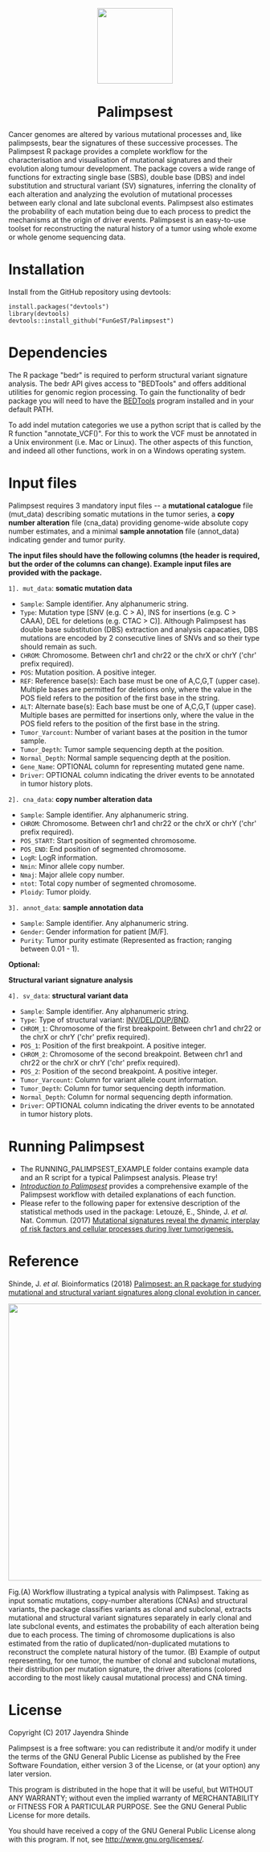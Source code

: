 <p align="center">
  <a href="https://github.com/FunGeST/Palimpsest">
    <img height="150" src="https://github.com/FunGeST/Palimpsest/blob/master/Files/Palimpsest.jpg">
  </a>
  <h1 align="center">Palimpsest</h1>
</p>

Cancer genomes are altered by various mutational processes and, like palimpsests,
bear the signatures of these successive processes. The Palimpsest R package provides a complete workflow for the characterisation and visualisation of mutational signatures and their evolution along tumour development. The package covers a wide range of functions for extracting single base (SBS), double base (DBS) and indel substitution and structural variant (SV) signatures, inferring the clonality of each alteration and analyzing the evolution of mutational processes between early clonal and late subclonal events. Palimpsest also estimates the probability of each mutation being due to each process to predict the mechanisms at the origin of driver events. Palimpsest is an easy-to-use toolset for reconstructing the natural history of a tumor using whole exome or whole genome sequencing data.

Installation
========
Install from the GitHub repository using devtools:

    install.packages("devtools")
    library(devtools)
    devtools::install_github("FunGeST/Palimpsest")

Dependencies
========
The R package "bedr" is required to perform structural variant signature analysis. The bedr API gives access to "BEDTools" and offers additional utilities for genomic region processing. To gain the functionality of bedr package you will need to have the [BEDTools](http://bedtools.readthedocs.io/en/latest/content/installation.html) program installed and in your default PATH.

To add indel mutation categories we use a python script that is called by the R function "annotate_VCF()". For this to work the VCF must be annotated in a Unix environment (i.e. Mac or Linux). The other aspects of this function, and indeed all other functions, work in on a Windows operating system.

Input files
========
Palimpsest requires 3 mandatory input files -- a **mutational catalogue** file (mut_data) describing somatic mutations in the tumor series, a **copy number alteration** file (cna_data) providing genome-wide absolute copy number estimates, and a minimal **sample annotation** file (annot_data) indicating gender and tumor purity.

**The input files should have the following columns (the header is required, but the order of the columns can change). Example input files are provided with the package.**

`1]. mut_data`: __somatic mutation data__

* `Sample`: Sample identifier. Any alphanumeric string.
* `Type`: Mutation type [SNV (e.g. C > A), INS for insertions (e.g. C > CAAA), DEL for deletions (e.g. CTAC > C)]. Although Palimpsest has double base substitution (DBS) extraction and analysis capacaties, DBS mutations are encoded by 2 consecutive lines of SNVs and so their type should remain as such. 
* `CHROM`: Chromosome. Between chr1 and chr22 or the chrX or chrY ('chr' prefix required).
* `POS`: Mutation position. A positive integer.
* `REF`: Reference base(s): Each base must be one of A,C,G,T (upper case). Multiple bases are permitted for deletions only, where the value in the POS field refers to the position of the first base in the string.
* `ALT`: Alternate base(s): Each base must be one of A,C,G,T (upper case). Multiple bases are permitted for insertions only, where the value in the POS field refers to the position of the first base in the string.
* `Tumor_Varcount`: Number of variant bases at the position in the tumor sample.
* `Tumor_Depth`: Tumor sample sequencing depth at the position.
* `Normal_Depth`: Normal sample sequencing depth at the position.
* `Gene_Name`: OPTIONAL column for representing mutated gene name.
* `Driver`: OPTIONAL column indicating the driver events to be annotated in tumor history plots.

`2]. cna_data`: __copy number alteration data__

* `Sample`: Sample identifier. Any alphanumeric string.
* `CHROM`: Chromosome. Between chr1 and chr22 or the chrX or chrY ('chr' prefix required).
* `POS_START`: Start position of segmented chromosome.
* `POS_END`: End position of segmented chromosome.
* `LogR`: LogR information.
* `Nmin`: Minor allele copy number.
* `Nmaj`: Major allele copy number.
* `ntot`: Total copy number of segmented chromosome.
* `Ploidy`: Tumor ploidy.

`3]. annot_data`: __sample annotation data__

* `Sample`: Sample identifier. Any alphanumeric string.
* `Gender`: Gender information for patient [M/F].
* `Purity`: Tumor purity estimate (Represented as fraction; ranging between 0.01 - 1).

**Optional:**

**__Structural variant signature analysis__**

`4]. sv_data`: __structural variant data__

* `Sample`: Sample identifier. Any alphanumeric string.
* `Type`: Type of structural variant: [INV/DEL/DUP/BND](https://samtools.github.io/hts-specs/VCFv4.1.pdf).
* `CHROM_1`: Chromosome of the first breakpoint. Between chr1 and chr22 or the chrX or chrY ('chr' prefix required).
* `POS_1`: Position of the first breakpoint. A positive integer.
* `CHROM_2`: Chromosome of the second breakpoint. Between chr1 and chr22 or the chrX or chrY ('chr' prefix required).
* `POS_2`: Position of the second breakpoint. A positive integer.
* `Tumor_Varcount`: Column for variant allele count information.
* `Tumor_Depth`: Column for tumor sequencing depth information.
* `Normal_Depth`: Column for normal sequencing depth information.
* `Driver`: OPTIONAL column indicating the driver events to be annotated in tumor history plots.


Running Palimpsest
================

* The RUNNING_PALIMPSEST_EXAMPLE folder contains example data and an R script for a typical Palimpsest analysis. Please try!</br>
* [*Introduction to Palimpsest*](http://nbviewer.jupyter.org/github/FunGeST/Palimpsest/blob/master/Files/vignette_palimpsest.pdf) provides a comprehensive example of the Palimpsest workflow with detailed  explanations of each function.</br> 
* Please refer to the following paper for extensive description of the statistical methods used in the package: Letouzé, E., Shinde, J. *et al.* Nat. Commun. (2017) [Mutational signatures reveal the dynamic interplay of risk factors and cellular processes during liver tumorigenesis.](https://www.nature.com/articles/s41467-017-01358-x)

Reference
================

Shinde, J. *et al.* Bioinformatics (2018) [Palimpsest: an R package for studying mutational and structural variant signatures along clonal evolution in cancer.](https://academic.oup.com/bioinformatics/advance-article/doi/10.1093/bioinformatics/bty388/4996591)


<p align="center">
  <a href="https://github.com/FunGeST/Palimpsest">
    <img height="550" src="https://github.com/FunGeST/Palimpsest/blob/master/Files/RUNNING_PALIMPSEST.png">
  </a>
</p>

Fig.(A) Workflow illustrating a typical analysis with Palimpsest. Taking as input somatic mutations, copy-number alterations (CNAs) and structural variants, the package classifies variants as clonal and subclonal, extracts mutational and structural variant
signatures separately in early clonal and late subclonal events, and estimates the probability of each alteration being due to each process. The timing of chromosome duplications is also estimated from the ratio of duplicated/non-duplicated mutations to reconstruct the complete natural history of the tumor. (B) Example of output representing, for one tumor, the number of clonal and subclonal mutations, their distribution per mutation signature, the driver alterations (colored according to the most likely causal mutational process) and CNA timing.


License
========

Copyright (C) 2017 Jayendra Shinde

Palimpsest is a free software: you can redistribute it and/or modify
it under the terms of the GNU General Public License as published by
the Free Software Foundation, either version 3 of the License, or
(at your option) any later version.

This program is distributed in the hope that it will be useful,
but WITHOUT ANY WARRANTY; without even the implied warranty of
MERCHANTABILITY or FITNESS FOR A PARTICULAR PURPOSE.  See the
GNU General Public License for more details.

You should have received a copy of the GNU General Public License
along with this program.  If not, see <http://www.gnu.org/licenses/>.
